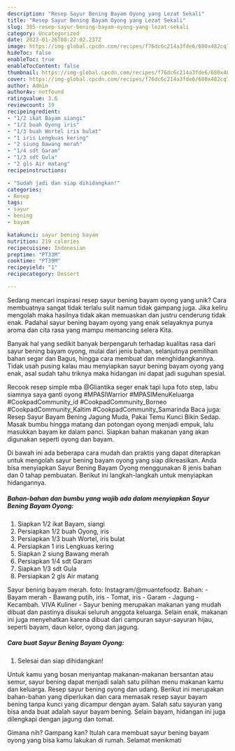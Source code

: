 ```yaml
---
description: "Resep Sayur Bening Bayam Oyong yang Lezat Sekali"
title: "Resep Sayur Bening Bayam Oyong yang Lezat Sekali"
slug: 305-resep-sayur-bening-bayam-oyong-yang-lezat-sekali
category: Uncategorized
date: 2023-01-26T08:22:02.237Z
image: https://img-global.cpcdn.com/recipes/f76dc6c214a3fde6/680x482cq70/sayur-bening-bayam-oyong-foto-resep-utama.jpg
hideToc: false
enableToc: true
enableTocContent: false
thumbnail: https://img-global.cpcdn.com/recipes/f76dc6c214a3fde6/680x482cq70/sayur-bening-bayam-oyong-foto-resep-utama.jpg
cover: https://img-global.cpcdn.com/recipes/f76dc6c214a3fde6/680x482cq70/sayur-bening-bayam-oyong-foto-resep-utama.jpg
author: Admin
authorAv: notfound
ratingvalue: 3.6
reviewcount: 19
recipeingredient:
- "1/2 ikat Bayam siangi"
- "1/2 buah Oyong iris"
- "1/3 buah Wortel iris bulat"
- "1 iris Lengkuas kering"
- "2 siung Bawang merah"
- "1/4 sdt Garam"
- "1/3 sdt Gula"
- "2 gls Air matang"
recipeinstructions:

- "Sudah jadi dan siap dihidangkan!"
categories:
- Resep
tags:
- sayur
- bening
- bayam

katakunci: sayur bening bayam 
nutrition: 219 calories
recipecuisine: Indonesian
preptime: "PT33M"
cooktime: "PT39M"
recipeyield: "1"
recipecategory: Dessert

---
```





Sedang mencari inspirasi resep sayur bening bayam oyong yang unik? Cara membuatnya sangat tidak terlalu sulit namun tidak gampang juga. Jika keliru mengolah maka hasilnya tidak akan memuaskan dan justru cenderung tidak enak. Padahal sayur bening bayam oyong yang enak selayaknya punya aroma dan cita rasa yang mampu memancing selera Kita.





Banyak hal yang sedikit banyak berpengaruh terhadap kualitas rasa dari sayur bening bayam oyong, mulai dari jenis bahan, selanjutnya pemilihan bahan segar dan Bagus, hingga cara membuat dan menghidangkannya. Tidak usah pusing kalau mau menyiapkan sayur bening bayam oyong yang enak,      asal sudah tahu triknya maka hidangan ini dapat jadi suguhan spesial.














Recook resep simple mba @Gliantika seger enak tapi lupa foto step, labu siamnya saya ganti oyong #MPASIWarrior #MPASIMenuKeluarga #CookpadCommunity_id #CookpadCommunity_Borneo #CookpadCommunity_Kaltim #CookpadCommunity_Samarinda Baca juga: Resep Sayur Bayam Bening Jagung Muda, Pakai Temu Kunci Bikin Sedap. Masak bumbu hingga matang dan potongan oyong menjadi empuk, lalu masukkan bayam ke dalam panci. Siapkan bahan makanan yang akan digunakan seperti oyong dan bayam.






Di bawah ini ada beberapa cara mudah dan praktis yang dapat diterapkan untuk mengolah sayur bening bayam oyong yang siap dikreasikan. Anda bisa menyiapkan Sayur Bening Bayam Oyong menggunakan 8 jenis bahan dan 0 tahap pembuatan. Berikut ini langkah-langkah untuk menyiapkan hidangannya.

<!--inarticleads1-->

##### Bahan-bahan dan bumbu yang wajib ada dalam menyiapkan Sayur Bening Bayam Oyong:

1. Siapkan 1/2 ikat Bayam, siangi
1. Persiapkan 1/2 buah Oyong, iris
1. Persiapkan 1/3 buah Wortel, iris bulat
1. Persiapkan 1 iris Lengkuas kering
1. Siapkan 2 siung Bawang merah
1. Persiapkan 1/4 sdt Garam
1. Siapkan 1/3 sdt Gula
1. Persiapkan 2 gls Air matang


Sayur bening bayam merah. foto: Instagram/@muantefoodz. Bahan: - Bayam merah - Bawang putih, iris - Tomat, iris - Garam - Jagung - Kecambah. VIVA Kuliner - Sayur bening merupakan makanan yang mudah dibuat dan pastinya disukai seluruh anggota keluarga. Selain enak, makanan ini juga menyehatkan karena dibuat dari campuran sayur-sayuran hijau, seperti bayam, daun kelor, oyong dan jagung. 

<!--inarticleads2-->

##### Cara buat Sayur Bening Bayam Oyong:


1. Selesai dan siap dihidangkan!

Untuk kamu yang bosan menyantap makanan-makanan bersantan atau semur, sayur bening dapat menjadi salah satu pilihan menu makanan kamu dan keluarga. Resep sayur bening oyong dan udang. Berikut ini merupakan bahan-bahan yang diperlukan dan cara memasak resep sayur bayam bening tanpa kunci yang dicampur dengan ayam. Salah satu sayuran yang bisa anda buat adalah sayur bayam bening. Selain bayam, hidangan ini juga dilengkapi dengan jagung dan tomat. 

Gimana nih? Gampang kan? Itulah cara membuat sayur bening bayam oyong yang bisa kamu lakukan di rumah. Selamat menikmati
